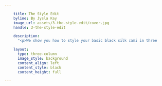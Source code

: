 ```yaml
---

    title: The Style Edit
    byline: By Jysla Kay
    image_url: assets/3-the-style-edit/cover.jpg
    handle: 3-the-style-edit

    description:
      "<p>We show you how to style your basic black silk cami in three looks with blogger Jysla Kay - for day, for night and for a piece simply layered underneath it all. Whether worn alone or layered, a beautiful silk camisole is destined for any woman’s wardrobe. For the women who like to keep their textures and prints to a minimal, get inspired by our take of a fresh twist on a classic look!</p>"

    layout:
      type: three-column
      image_style: background
      content_align: left
      content_style: black
      content_height: full

---
```

